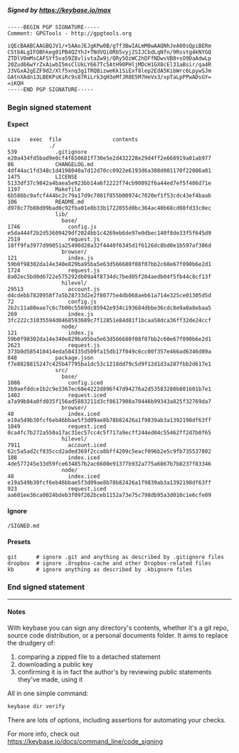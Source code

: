 ##### Signed by https://keybase.io/max
```
-----BEGIN PGP SIGNATURE-----
Comment: GPGTools - http://gpgtools.org

iQEcBAABCAAGBQJV1/+5AAoJEJgKPw0B/gTf3BwIALmM0wAAQNhJeA00sQpiBERm
CStbALgIFOBhkeg01PB4Q2YhJ+TNdVQi0Rb5vyj2SIJCbdLqNfn/9Rsstg4kNYGQ
ZTDlV0mMsCAFSYf5va59Z8vlivtaZw9j/QRy5OzWC2hDFfNDwvVB8+sO9DaAdwLp
20Zud66wYrZxAiwbI5msClUkLY667Tc5AtH90PHljMDcH1GX8cEl31aBsir/qa4R
J3VGxA2gEZF9d2/Xlf5xnq3g1TRQBizweKk1SiExf8lep2EdA5KibWrc6LpywSJm
GAtnXAdn13LBEKPsKiRc9s87RiLrk3qH3eMfJR8E5M7HeVx3/xpTaLpPPwADsGY=
=iKQH
-----END PGP SIGNATURE-----

```

<!-- END SIGNATURES -->

### Begin signed statement 

#### Expect

```
size   exec  file                contents                                                        
             ./                                                                                  
539            .gitignore        e20a434fd5bad9e0cf4f650681f730e5e2d432228e29d4ff2e668919a01ab977
86             CHANGELOG.md      4df44ac1fd348c1d4198040a7d12d70cc0922e6193d6a308d001170f22086a01
1475           LICENSE           5133df37c9842a4baea5e923bb14a6f2222f74cb90892f6a44ed7ef5f486d71e
1197           Makefile          6b586bc9afcf444bc2c79a17d9c7801f855b00974c7020ef1f53cdc43ef4baab
106            README.md         d978c77b88d09bad0c92fba01e8b33b1722055d0bc364ac40b68cd08fd33c0ec
               lib/                                                                              
                 base/                                                                           
1746               config.js     e5da444f2b2d53609429df2024bb1c4269eb6de97e0dbec140f8de33f5f645d9
2519               request.js    18ff9fa3977d99051a25490d28a32f4440f6345d1f6126dc8bd0e1b597af386d
                 browser/                                                                        
121                index.js      59b0f98302da14e340e829ba95ba5e63d566680f08f07bb2c60e67f090b6e2d1
1724               request.js    8a02ec5bd0d6722e575292db09a4f8734dc7bed05f204aedb04f5fb44c8cf13f
                 hilevel/                                                                        
29513              account.js    d4cdebb7820958f7a5b28733d2e2f80775e4db068aeb61a714e325ce01305d5d
72                 config.js     2b2c11a80eae7c6c7b00c5569dc85942e934c193684dbbe36cdc8e9a0a8ebaa5
269                index.js      3fc222c31035594d0468593689c7f12851e84d81f1bcaa58dca36ff32de24ccf
                 node/                                                                           
121                index.js      59b0f98302da14e340e829ba95ba5e63d566680f08f07bb2c60e67f090b6e2d1
2623               request.js    373b0d585418414eda584335d509fa15db17f049c6cc00f357e466ad6346d89a
848            package.json      f7e8828815247c425b47795ba1dc53c1218dd79c5d9f12d1d3a287fbb2d617e1
               src/                                                                              
                 base/                                                                           
1086               config.iced   3b9aefddce1b2c9e3367ec68e4222d896f47d94276a2d53583280b801601b7e1
1402               request.iced  a7a99b84a0fd035f156ad5883211d3cf8617908a70446b99343a825f32769da7
                 browser/                                                                        
48                 index.iced    e19a549b30fcf6eb46bbae5f3d09ae8b78b82426a1f9839ab3a1392198df63ff
1049               request.iced  0ca4fc7b272a550a17ac31ec57cc4c5f717a9ecff244ed04c55462ff2d7b0f65
                 hilevel/                                                                        
7911               account.iced  62c5a5ad2cf835ccd2aded369f2cca8bff4209c5eacf096b2e5c9fb735537802
188                index.iced    4de577245e33d59fce634857b2ac6600e91377b932a775a6867b7b8237f83346
                 node/                                                                           
48                 index.iced    e19a549b30fcf6eb46bbae5f3d09ae8b78b82426a1f9839ab3a1392198df63ff
923                request.iced  aa601ee36ca0024bdeb3f09f262bceb1152a73e75c798db95a3d010c1e6cfe09
```

#### Ignore

```
/SIGNED.md
```

#### Presets

```
git      # ignore .git and anything as described by .gitignore files
dropbox  # ignore .dropbox-cache and other Dropbox-related files    
kb       # ignore anything as described by .kbignore files          
```

<!-- summarize version = 0.0.9 -->

### End signed statement

<hr>

#### Notes

With keybase you can sign any directory's contents, whether it's a git repo,
source code distribution, or a personal documents folder. It aims to replace the drudgery of:

  1. comparing a zipped file to a detached statement
  2. downloading a public key
  3. confirming it is in fact the author's by reviewing public statements they've made, using it

All in one simple command:

```bash
keybase dir verify
```

There are lots of options, including assertions for automating your checks.

For more info, check out https://keybase.io/docs/command_line/code_signing